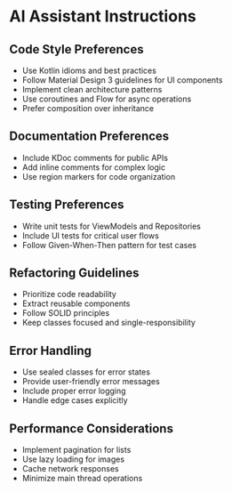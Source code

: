 # AI Assistant Instructions

## Code Style Preferences
- Use Kotlin idioms and best practices
- Follow Material Design 3 guidelines for UI components
- Implement clean architecture patterns
- Use coroutines and Flow for async operations
- Prefer composition over inheritance

## Documentation Preferences
- Include KDoc comments for public APIs
- Add inline comments for complex logic
- Use region markers for code organization

## Testing Preferences
- Write unit tests for ViewModels and Repositories
- Include UI tests for critical user flows
- Follow Given-When-Then pattern for test cases

## Refactoring Guidelines
- Prioritize code readability
- Extract reusable components
- Follow SOLID principles
- Keep classes focused and single-responsibility

## Error Handling
- Use sealed classes for error states
- Provide user-friendly error messages
- Include proper error logging
- Handle edge cases explicitly

## Performance Considerations
- Implement pagination for lists
- Use lazy loading for images
- Cache network responses
- Minimize main thread operations 